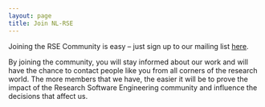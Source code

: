 ```yaml
---
layout: page
title: Join NL-RSE
---
```


Joining the RSE Community is easy – just sign up to our mailing list [here](https://lists.nl-rse.org/mailman/listinfo/everyone).

By joining the community, you will stay informed about our work and will have the chance to contact people
like you from all corners of the research world. The more members that we have, the easier it will be to
prove the impact of the Research Software Engineering community and influence the decisions that affect us.

